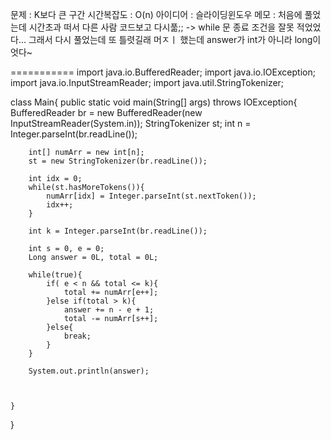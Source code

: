 문제 : K보다 큰 구간
시간복잡도 : O(n)
아이디어 : 슬라이딩윈도우
메모 : 처음에 풀었는데 시간초과 떠서 다른 사람 코드보고 다시풂;; -> while 문 종료 조건을 잘못 적었었다...
그래서 다시 풀었는데 또 틀렷길래 머ㅈㅣ 했는데 answer가 int가 아니라 long이엇다~


===========
import java.io.BufferedReader;
import java.io.IOException;
import java.io.InputStreamReader;
import java.util.StringTokenizer;

class Main{
    public static void main(String[] args) throws IOException{
        BufferedReader br = new BufferedReader(new InputStreamReader(System.in));
        StringTokenizer st;
        int n = Integer.parseInt(br.readLine());

        int[] numArr = new int[n];
        st = new StringTokenizer(br.readLine());

        int idx = 0;
        while(st.hasMoreTokens()){
            numArr[idx] = Integer.parseInt(st.nextToken());
            idx++;
        }
       
        int k = Integer.parseInt(br.readLine());

        int s = 0, e = 0;
        Long answer = 0L, total = 0L;
        
        while(true){
            if( e < n && total <= k){
                total += numArr[e++];
            }else if(total > k){
                answer += n - e + 1;
                total -= numArr[s++];
            }else{
                break;
            }
        }

        System.out.println(answer);
        

        
    }
}
